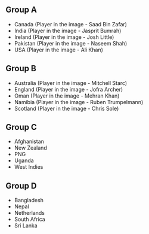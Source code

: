 ## Group A

  * Canada (Player in the image - Saad Bin Zafar)
  * India (Player in the image - Jasprit Bumrah)
  * Ireland (Player in the image - Josh Little)
  * Pakistan (Player in the image - Naseem Shah)
  * USA (Player in the image - Ali Khan)

## Group B
  * Australia (Player in the image - Mitchell Starc)
  * England (Player in the image - Jofra Archer)
  * Oman (Player in the image - Mehran Khan)
  * Namibia (Player in the image - Ruben Trumpelmann)
  * Scotland (Player in the image - Chris Sole)

## Group C
  * Afghanistan
  * New Zealand
  * PNG
  * Uganda
  * West Indies

## Group D
  * Bangladesh
  * Nepal
  * Netherlands
  * South Africa
  * Sri Lanka
